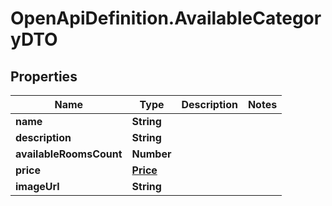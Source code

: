 # OpenApiDefinition.AvailableCategoryDTO

## Properties

Name | Type | Description | Notes
------------ | ------------- | ------------- | -------------
**name** | **String** |  | 
**description** | **String** |  | 
**availableRoomsCount** | **Number** |  | 
**price** | [**Price**](Price.md) |  | 
**imageUrl** | **String** |  | 


